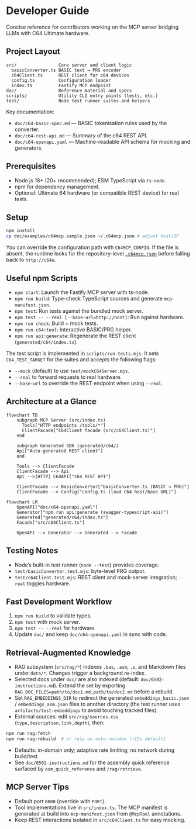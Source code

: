 # Developer Guide

Concise reference for contributors working on the MCP server bridging LLMs with C64 Ultimate hardware.

## Project Layout

```
src/                Core server and client logic
  basicConverter.ts BASIC text → PRG encoder
  c64Client.ts      REST client for c64 devices
  config.ts         Configuration loader
  index.ts          Fastify MCP endpoint
doc/                Reference material and specs
scripts/            Utility CLI entry points (tests, etc.)
test/               Node test runner suites and helpers
```

Key documentation:
- `doc/c64-basic-spec.md` — BASIC tokenisation rules used by the converter.
- `doc/c64-rest-api.md` — Summary of the c64 REST API.
- `doc/c64-openapi.yaml` — Machine-readable API schema for mocking and generators.

## Prerequisites

- Node.js 18+ (20+ recommended); ESM TypeScript via `ts-node`.
- npm for dependency management.
- Optional: Ultimate 64 hardware (or compatible REST device) for real tests.

## Setup

```bash
npm install
cp doc/examples/c64mcp.sample.json ~/.c64mcp.json # adjust host/IP
```

You can override the configuration path with `C64MCP_CONFIG`. If the file is absent, the runtime looks for the repository-level [`.c64mcp.json`](../.c64mcp.json) before falling back to `http://c64u`.

## Useful npm Scripts

- `npm start`: Launch the Fastify MCP server with ts-node.
- `npm run build`: Type-check TypeScript sources and generate `mcp-manifest.json`.
- `npm test`: Run tests against the bundled mock server.
- `npm test -- --real [--base-url=http://host]`: Run against hardware.
- `npm run check`: Build + mock tests.
- `npm run c64:tool`: Interactive BASIC/PRG helper.
- `npm run api:generate`: Regenerate the REST client (`generated/c64/index.ts`).

The test script is implemented in `scripts/run-tests.mjs`. It sets `C64_TEST_TARGET` for the suites and accepts the following flags:
- `--mock` (default) to use `test/mockC64Server.mjs`.
- `--real` to forward requests to real hardware.
- `--base-url` to override the REST endpoint when using `--real`.

## Architecture at a Glance

```mermaid
flowchart TD
    subgraph MCP Server (src/index.ts)
      Tools["HTTP endpoints /tools/*"]
      ClientFacade["C64Client facade (src/c64Client.ts)"]
    end

    subgraph Generated SDK (generated/c64/)
    Api["Auto-generated REST client"]
    end

    Tools --> ClientFacade
    ClientFacade --> Api
    Api -->|HTTP| C64API["c64 REST API"]

    ClientFacade --> BasicConverter["basicConverter.ts (BASIC → PRG)"]
    ClientFacade --> Config["config.ts (load C64 host/base URL)"]
```

```mermaid
flowchart LR
    OpenAPI["doc/c64-openapi.yaml"]
    Generator["npm run api:generate (swagger-typescript-api)"]
    Generated["generated/c64/index.ts"]
    Facade["src/c64Client.ts"]

    OpenAPI --> Generator --> Generated --> Facade
```

## Testing Notes

- Node’s built-in test runner (`node --test`) provides coverage.
- `test/basicConverter.test.mjs`: byte-level PRG output.
- `test/c64Client.test.mjs`: REST client and mock-server integration; `--real` toggles hardware.

## Fast Development Workflow

1. `npm run build` to validate types.
2. `npm test` with mock server.
3. `npm test -- --real` for hardware.
4. Update `doc/` and keep `doc/c64-openapi.yaml` in sync with code.

## Retrieval-Augmented Knowledge

- RAG subsystem (`src/rag/*`) indexes `.bas`, `.asm`, `.s`, and Markdown files under `data/*`. Changes trigger a background re-index.
- Selected docs under `doc/` are also indexed (default: `doc/6502-instructions.md`). Extend the set by exporting `RAG_DOC_FILES=path/to/doc1.md,path/to/doc2.md` before a rebuild.
- Set `RAG_EMBEDDINGS_DIR` to redirect the generated `embeddings_basic.json` / `embeddings_asm.json` files to another directory (the test runner uses `artifacts/test-embeddings` to avoid touching tracked files).
- External sources: edit `src/rag/sources.csv` (`type,description,link,depth`), then:

```bash
npm run rag:fetch
npm run rag:rebuild  # or rely on auto-reindex (~15s default)
```

- Defaults: in-domain only; adaptive rate limiting; no network during build/test.
- See `doc/6502-instructions.md` for the assembly quick reference surfaced by `asm_quick_reference` and `/rag/retrieve`.

## MCP Server Tips

- Default port `8000` (override with `PORT`).
- Tool implementations live in `src/index.ts`. The MCP manifest is generated at build into `mcp-manifest.json` from `@McpTool` annotations.
- Keep REST interactions isolated in `src/c64Client.ts` for easy mocking.
